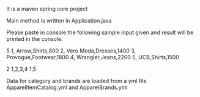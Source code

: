 It is a maven spring core project 

Main method is written in Application.java

Please paste in console the following sample input given and result will be printed in the console.

5
1, Arrow,Shirts,800
2, Vero Moda,Dresses,1400
3, Provogue,Footwear,1800
4, Wrangler,Jeans,2200
5, UCB,Shirts,1500
 
2
1,2,3,4
1,5

Data for category and brands are loaded from a yml file ApparelItemCatalog.yml and ApparelBrands.yml
